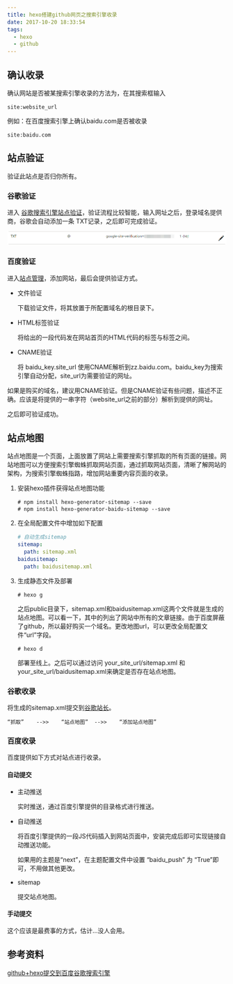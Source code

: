 ```yaml
---
title: hexo搭建github网页之搜索引擎收录
date: 2017-10-20 18:33:54
tags:
  - hexo
  - github
---
```


## 确认收录

确认网站是否被某搜索引擎收录的方法为，在其搜索框输入

```shell
site:website_url
```

例如：在百度搜索引擎上确认baidu.com是否被收录

```
site:baidu.com
```

## 站点验证

验证此站点是否归你所有。

### 谷歌验证

进入 [谷歌搜索引擎站点验证](https://www.google.com/webmasters/tools/home?hl=zh-CN)，验证流程比较智能，输入网址之后，登录域名提供商，谷歌会自动添加一条 TXT记录，之后即可完成验证。

![谷歌TXT记录.png](/images/hexo搭建github/谷歌TXT记录.png)

### 百度验证

进入[站点管理](http://zhanzhang.baidu.com/site/index)，添加网站，最后会提供验证方式。

- 文件验证

  下载验证文件，将其放置于所配置域名的根目录下。

- HTML标签验证

  将给出的一段代码发在网站首页的HTML代码的<head>标签与</head>标签之间。

- CNAME验证

  将 baidu_key.site_url 使用CNAME解析到zz.baidu.com。baidu_key为搜索引擎自动分配，site_url为需要验证的网址。

如果是购买的域名，建议用CNAME验证。但是CNAME验证有些问题，描述不正确。应该是将提供的一串字符（website_url之前的部分）解析到提供的网址。

之后即可验证成功。

## 站点地图

站点地图是一个页面，上面放置了网站上需要搜索引擎抓取的所有页面的链接。网站地图可以方便搜索引擎蜘蛛抓取网站页面，通过抓取网站页面，清晰了解网站的架构，为搜索引擎蜘蛛指路，增加网站重要内容页面的收录。

1. 安装hexo插件获得站点地图功能

   ```shell
   # npm install hexo-generator-sitemap --save
   # npm install hexo-generator-baidu-sitemap --save
   ```

2. 在全局配置文件中增加如下配置

   ```yaml
   # 自动生成sitemap
   sitemap: 
     path: sitemap.xml
   baidusitemap: 
     path: baidusitemap.xml
   ```

3. 生成静态文件及部署

   ```shell
   # hexo g
   ```

   之后public目录下，sitemap.xml和baidusitemap.xml这两个文件就是生成的站点地图。可以看一下，其中的列出了网站中所有的文章链接。由于百度屏蔽了github，所以最好购买一个域名。更改地图url，可以更改全局配置文件“url”字段。

   ```shell
   # hexo d
   ```

   部署至线上。之后可以通过访问 your_site_url/sitemap.xml 和 your_site_url/baidusitemap.xml来确定是否存在站点地图。

### 谷歌收录

将生成的sitemap.xml提交到[谷歌站长](https://www.google.com/webmasters/tools)。

```
“抓取”	-->>	“站点地图”	-->>	“添加站点地图”
```

### 百度收录

百度提供如下方式对站点进行收录。

#### 自动提交

- 主动推送

  实时推送，通过百度引擎提供的目录格式进行推送。

- 自动推送

  将百度引擎提供的一段JS代码插入到网站页面中，安装完成后即可实现链接自动推送功能。

  如果用的主题是“next”，在主题配置文件中设置 “baidu_push” 为 “True”即可，不用做其他更改。

- sitemap

  提交站点地图。

#### 手动提交

这个应该是最费事的方式，估计…没人会用。

## 参考资料

[github+hexo提交到百度谷歌搜索引擎](http://www.jianshu.com/p/7e1166eb412a)